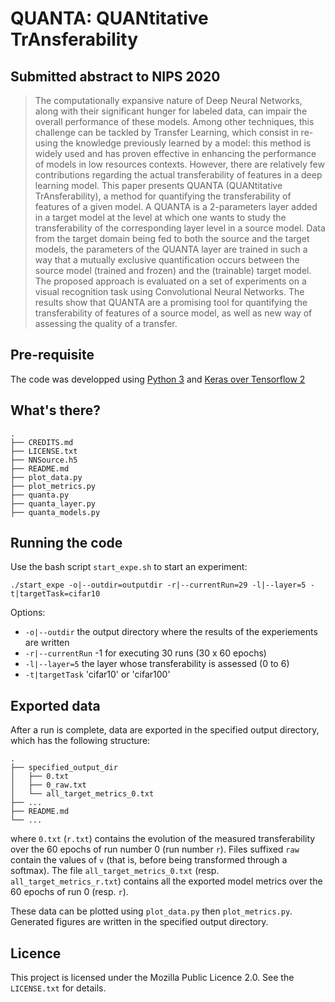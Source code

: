 # QUANTA: QUANtitative TrAnsferability

## Submitted abstract to NIPS 2020
> The computationally expansive nature of Deep Neural Networks, along with their
significant hunger for labeled data, can impair the overall performance of these
models. Among other techniques, this challenge can be tackled by Transfer
Learning, which consist in re-using the knowledge previously learned by a model:
this method is widely used and has proven effective in enhancing the performance
of models in low resources contexts. However, there are relatively few 
contributions regarding the actual transferability of features in a deep 
learning model. This paper presents QUANTA (QUANtitative TrAnsferability), 
a method for quantifying the transferability of features of a given model. 
A QUANTA is a 2-parameters layer added in a target model at the level at which 
one wants to study the transferability of the corresponding layer level in a 
source model. Data from the target domain being fed to both the source and the 
target models, the parameters of the QUANTA layer are trained in such a way 
that a mutually exclusive quantification occurs between the source model 
(trained and frozen) and the (trainable) target model. The proposed approach 
is evaluated on a set of experiments on a visual recognition task using 
Convolutional Neural Networks. The results show that QUANTA are a promising 
tool for quantifying the transferability of features of a source model, as well 
as new way of assessing the quality of a transfer.

## Pre-requisite
The code was developped using [Python 3](https://www.python.org/downloads/) and [Keras over Tensorflow 2](https://www.tensorflow.org/install)

## What's there?
```
.
├── CREDITS.md
├── LICENSE.txt
├── NNSource.h5
├── README.md
├── plot_data.py
├── plot_metrics.py
├── quanta.py
├── quanta_layer.py
├── quanta_models.py
```

## Running the code
Use the bash script ``start_expe.sh`` to start an experiment:

``./start_expe -o|--outdir=outputdir -r|--currentRun=29 -l|--layer=5 -t|targetTask=cifar10``

Options:
* ``-o|--outdir`` the output directory where the results of the experiements are written
* ``-r|--currentRun`` -1 for executing 30 runs (30 x 60 epochs)
* ``-l|--layer=5`` the layer whose transferability is assessed (0 to 6)
* ``-t|targetTask`` 'cifar10' or 'cifar100'

## Exported data
After a run is complete, data are exported in the specified output directory, which
has the following structure:
```
.
├── specified_output_dir
│   ├── 0.txt
│   ├── 0_raw.txt
│   └── all_target_metrics_0.txt
├── ...
├── README.md
└── ...
```
where ``0.txt`` (``r.txt``) contains the evolution of the measured transferability
over the 60 epochs of run number 0 (run number ``r``). Files suffixed ``raw``
contain the values of ``v`` (that is, before being transformed through a softmax).
The file ``all_target_metrics_0.txt`` (resp. ``all_target_metrics_r.txt``)
contains all the exported model metrics over the 60 epochs of run 0 (resp. ``r``).

These data can be plotted using ``plot_data.py`` then ``plot_metrics.py``.
Generated figures are written in the specified output directory.

## Licence
This project is licensed under the Mozilla Public Licence 2.0. See the ``LICENSE.txt``
for details.